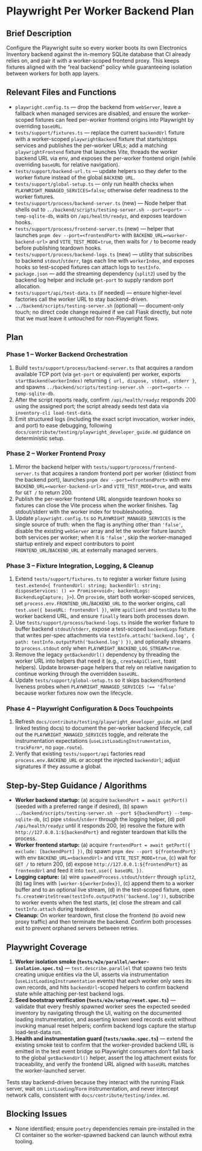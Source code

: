 # Playwright Per Worker Backend Plan

## Brief Description
Configure the Playwright suite so every worker boots its own Electronics Inventory backend against the in-memory SQLite database that CI already relies on, and pair it with a worker-scoped frontend proxy. This keeps fixtures aligned with the “real backend” policy while guaranteeing isolation between workers for both app layers.

## Relevant Files and Functions
- `playwright.config.ts` — drop the backend from `webServer`, leave a fallback when managed services are disabled, and ensure the worker-scoped fixtures can feed per-worker frontend origins into Playwright by overriding `baseURL`.
- `tests/support/fixtures.ts` — replace the current `backendUrl` fixture with a worker-scoped `playwrightBackend` fixture that starts/stops services and publishes the per-worker URLs; add a matching `playwrightFrontend` fixture that launches Vite, threads the worker backend URL via env, and exposes the per-worker frontend origin (while overriding `baseURL` for relative navigation).
- `tests/support/backend-url.ts` — update helpers so they defer to the worker fixture instead of the global `BACKEND_URL`.
- `tests/support/global-setup.ts` — only run health checks when `PLAYWRIGHT_MANAGED_SERVICES=false`; otherwise defer readiness to the worker fixtures.
- `tests/support/process/backend-server.ts` (new) — Node helper that shells out to `../backend/scripts/testing-server.sh --port=<port> --temp-sqlite-db`, waits on `/api/health/readyz`, and exposes teardown hooks.
- `tests/support/process/frontend-server.ts` (new) — helper that launches `pnpm dev --port=<frontendPort>` with `BACKEND_URL=<worker-backend-url>` and `VITE_TEST_MODE=true`, then waits for `/` to become ready before publishing teardown hooks.
- `tests/support/process/backend-logs.ts` (new) — utility that subscribes to backend `stdout`/`stderr`, tags each line with `workerIndex`, and exposes hooks so test-scoped fixtures can attach logs to `testInfo`.
- `package.json` — add the streaming dependency (`split2`) used by the backend log helper and include `get-port` to supply random port allocation.
- `tests/support/api/test-data.ts` (if needed) — ensure higher-level factories call the worker URL to stay backend-driven.
- `../backend/scripts/testing-server.sh` (optional) — document-only touch; no direct code change required if we call Flask directly, but note that we must leave it untouched for non-Playwright flows.

## Plan
### Phase 1 – Worker Backend Orchestration
1. Build `tests/support/process/backend-server.ts` that acquires a random available TCP port (via `get-port` or equivalent) per worker, exports `startBackend(workerIndex)` returning `{ url, dispose, stdout, stderr }`, and spawns `../backend/scripts/testing-server.sh --port=<port> --temp-sqlite-db`.
2. After the script reports ready, confirm `/api/health/readyz` responds 200 using the assigned port; the script already seeds test data via `inventory-cli load-test-data`.
3. Emit structured logs (including the exact script invocation, worker index, and port) to ease debugging, following `docs/contribute/testing/playwright_developer_guide.md` guidance on deterministic setup.

### Phase 2 – Worker Frontend Proxy
1. Mirror the backend helper with `tests/support/process/frontend-server.ts` that acquires a random frontend port per worker (distinct from the backend port), launches `pnpm dev --port=<frontendPort>` with env `BACKEND_URL=<worker-backend-url>` and `VITE_TEST_MODE=true`, and waits for `GET /` to return 200.
2. Publish the per-worker frontend URL alongside teardown hooks so fixtures can close the Vite process when the worker finishes. Tag stdout/stderr with the worker index for troubleshooting.
3. Update `playwright.config.ts` so `PLAYWRIGHT_MANAGED_SERVICES` is the single source of truth: when the flag is anything other than `'false'`, disable the existing `webServer` array and let the worker fixture launch both services per worker; when it is `'false'`, skip the worker-managed startup entirely and expect contributors to point `FRONTEND_URL`/`BACKEND_URL` at externally managed servers.

### Phase 3 – Fixture Integration, Logging, & Cleanup
1. Extend `tests/support/fixtures.ts` to register a worker fixture (using `test.extend<{ frontendUrl: string; backendUrl: string; disposeServices: () => Promise<void>; backendLogs: BackendLogCapture; }>`). On `provide`, start both worker-scoped services, set `process.env.FRONTEND_URL`/`BACKEND_URL` to the worker origins, call `test.use({ baseURL: frontendUrl })`, wire `apiClient` and `testData` to the worker backend URL, and ensure `finally` tears both processes down.
2. Use `tests/support/process/backend-logs.ts` inside the worker fixture to buffer backend `stdout`/`stderr`, expose a test-scoped `backendLogs` fixture that writes per-spec attachments via `testInfo.attach('backend.log', { path: testInfo.outputPath('backend.log') })`, and optionally streams to `process.stdout` only when `PLAYWRIGHT_BACKEND_LOG_STREAM=true`.
3. Remove the legacy `getBackendUrl()` dependency by threading the worker URL into helpers that need it (e.g., `createApiClient`, toast helpers). Update browser-page helpers that rely on relative navigation to continue working through the overridden `baseURL`.
4. Update `tests/support/global-setup.ts` so it skips backend/frontend liveness probes when `PLAYWRIGHT_MANAGED_SERVICES !== 'false'` because worker fixtures now own the lifecycle.

### Phase 4 – Playwright Configuration & Docs Touchpoints
1. Refresh `docs/contribute/testing/playwright_developer_guide.md` (and linked testing docs) to document the per-worker backend lifecycle, call out the `PLAYWRIGHT_MANAGED_SERVICES` toggle, and reiterate the instrumentation expectations (`useListLoadingInstrumentation`, `trackForm*`, no `page.route`).
2. Verify that existing `tests/support/api` factories read `process.env.BACKEND_URL` or accept the injected `backendUrl`; adjust signatures if they assume a global.

## Step-by-Step Guidance / Algorithms
- **Worker backend startup:** (a) acquire `backendPort = await getPort()` (seeded with a preferred range if desired), (b) spawn `../backend/scripts/testing-server.sh --port ${backendPort} --temp-sqlite-db`, (c) pipe `stdout`/`stderr` through the logging helper, (d) poll `/api/health/readyz` until it responds 200, (e) resolve the fixture with `http://127.0.0.1:${backendPort}` and register teardown that kills the process.
- **Worker frontend startup:** (a) acquire `frontendPort = await getPort({ exclude: [backendPort] })`, (b) spawn `pnpm dev --port ${frontendPort}` with env `BACKEND_URL=<backendUrl>` and `VITE_TEST_MODE=true`, (c) wait for `GET /` to return 200, (d) expose `http://127.0.0.1:${frontendPort}` as `frontendUrl` and feed it into `test.use({ baseURL })`.
- **Logging capture:** (a) wire `spawnedProcess.stdout`/`stderr` through `split2`, (b) tag lines with `[worker-${workerIndex}]`, (c) append them to a worker buffer and to an optional live stream, (d) in the test-scoped fixture, open `fs.createWriteStream(testInfo.outputPath('backend.log'))`, subscribe to worker events when the test starts, (e) close the stream and call `testInfo.attach` during teardown.
- **Cleanup:** On worker teardown, first close the frontend (to avoid new proxy traffic) and then terminate the backend. Confirm both processes exit to prevent orphaned servers between retries.

## Playwright Coverage
1. **Worker isolation smoke (`tests/e2e/parallel/worker-isolation.spec.ts`)** — `test.describe.parallel` that spawns two tests creating unique entities via the UI, asserts via instrumentation (`useListLoadingInstrumentation` events) that each worker only sees its own records, and hits `backendUrl`-scoped helpers to confirm backend state while attaching per-test backend logs.
2. **Seed bootstrap verification (`tests/e2e/setup/reset.spec.ts`)** — validate that every freshly spawned worker sees the expected seeded inventory by navigating through the UI, waiting on the documented loading instrumentation, and asserting known seed records exist without invoking manual reset helpers; confirm backend logs capture the startup load-test-data run.
3. **Health and instrumentation guard (`tests/smoke.spec.ts`)** — extend the existing smoke test to confirm that the worker-provided backend URL is emitted in the test event bridge so Playwright consumers don’t fall back to the global `getBackendUrl()` helper, assert the log attachment exists for traceability, and verify the frontend URL aligned with `baseURL` matches the worker-launched server.

Tests stay backend-driven because they interact with the running Flask server, wait on `ListLoading`/`Form` instrumentation, and never intercept network calls, consistent with `docs/contribute/testing/index.md`.

## Blocking Issues
- None identified; ensure `poetry` dependencies remain pre-installed in the CI container so the worker-spawned backend can launch without extra tooling.
